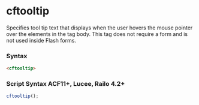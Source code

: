 # cftooltip

Specifies tool tip text that displays when the user hovers the mouse pointer over the elements 
 in the tag body. This tag does not require a form and is not used inside Flash forms.

### Syntax

```html
<cftooltip>
```

### Script Syntax ACF11+, Lucee, Railo 4.2+

```javascript
cftooltip();
```
